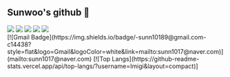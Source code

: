 ## Sunwoo's github 👋

<div>
<img src="https://img.shields.io/badge/java-007396?style=flat-square&logo=java&logoColor=white">
<img src="https://img.shields.io/badge/Spring-6DB33F?style=flat-square&logo=Spring&logoColor=white"/>
  <img src="https://img.shields.io/badge/Python-3776AB?style=flat-square&logo=Python&logoColor=white"/>
<img src="https://img.shields.io/badge/MySQL-4479A1?style=flat-square&logo=MySQL&logoColor=white"/>
<img src="https://img.shields.io/badge/HTML5-E34F26?style=flat-square&logo=html5&logoColor=white"/>
  </div>
[![Gmail Badge](https://img.shields.io/badge/-sunn10189@gmail.com-c14438?style=flat&logo=Gmail&logoColor=white&link=mailto:sunn1017@naver.com)](mailto:sunn1017@naver.com) 
[![Top Langs](https://github-readme-stats.vercel.app/api/top-langs/?username=Imigi&layout=compact)]
